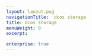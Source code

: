 ```yaml
---
layout: layout.pug
navigationTitle:  dcos storage
title: dcos storage
menuWeight: 0
excerpt:

enterprise: true
---
```

